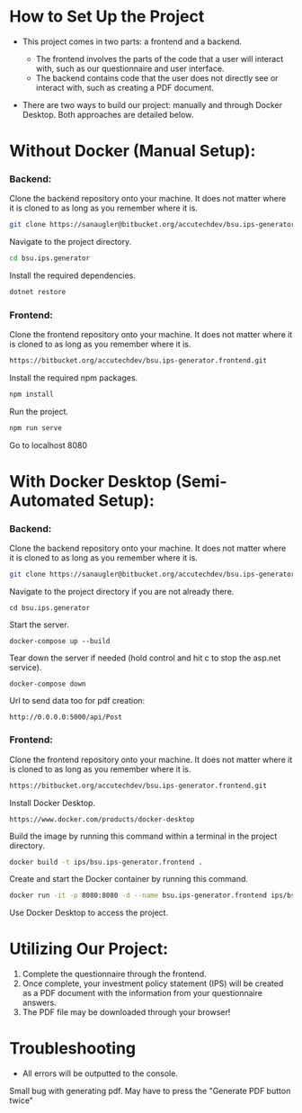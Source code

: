 # How to Set Up the Project
- This project comes in two parts: a frontend and a backend.
    - The frontend involves the parts of the code that a user will interact with, such as our questionnaire and user interface.
    - The backend contains code that the user does not directly see or interact with, such as creating a PDF document.

- There are two ways to build our project: manually and through Docker Desktop. Both approaches are detailed below.

# Without Docker (Manual Setup):
### Backend:

Clone the backend repository onto your machine. It does not matter where it is cloned to as long as you remember where it is.
```bash
git clone https://sanaugler@bitbucket.org/accutechdev/bsu.ips-generator.backend.git
```

Navigate to the project directory.
```bash
cd bsu.ips.generator
```

Install the required dependencies.
```bash
dotnet restore
```

### Frontend:

Clone the frontend repository onto your machine. It does not matter where it is cloned to as long as you remember where it is.
```bash
https://bitbucket.org/accutechdev/bsu.ips-generator.frontend.git
```

Install the required npm packages.
```bash
npm install
```

Run the project.
```bash
npm run serve
```

Go to localhost 8080


# With Docker Desktop (Semi-Automated Setup):
### Backend:

Clone the backend repository onto your machine. It does not matter where it is cloned to as long as you remember where it is.
```bash
git clone https://sanaugler@bitbucket.org/accutechdev/bsu.ips-generator.backend.git
```

Navigate to the project directory if you are not already there.
```
cd bsu.ips.generator
```

Start the server.
```
docker-compose up --build
```

Tear down the server if needed (hold control and hit c to stop the asp.net service).
```
docker-compose down
```

Url to send data too for pdf creation:
```
http://0.0.0.0:5000/api/Post
```

### Frontend:
Clone the frontend repository onto your machine. It does not matter where it is cloned to as long as you remember where it is.
```bash
https://bitbucket.org/accutechdev/bsu.ips-generator.frontend.git
```

Install Docker Desktop.
```
https://www.docker.com/products/docker-desktop
```

Build the image by running this command within a terminal in the project directory.
```bash
docker build -t ips/bsu.ips-generator.frontend .
```

Create and start the Docker container by running this command.
```bash
docker run -it -p 8080:8080 -d --name bsu.ips-generator.frontend ips/bsu.ips-generator.frontend
```

Use Docker Desktop to access the project.

# Utilizing Our Project: 
1. Complete the questionnaire through the frontend.
1. Once complete, your investment policy statement (IPS) will be created as a PDF document with the information from your questionnaire answers.
1. The PDF file may be downloaded through your browser!

# Troubleshooting
- All errors will be outputted to the console.

Small bug with generating pdf. May have to press the "Generate PDF button twice"

